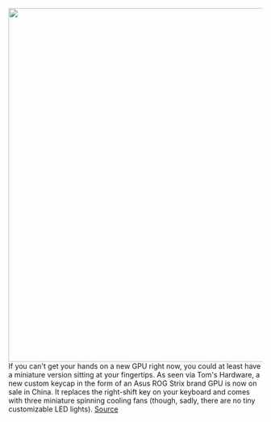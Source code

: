 <img src='https://cdn.vox-cdn.com/thumbor/CFov1lN37BoW0vRqFcJL0d57DIY=/0x0:2152x1216/1200x800/filters:focal(904x436:1248x780)/cdn.vox-cdn.com/uploads/chorus_image/image/70482955/Screenshot_2022_02_08_at_10.40.53.0.png' width='700px' /><br/>
If you can't get your hands on a new GPU right now, you could at least have a miniature version sitting at your fingertips. As seen via Tom's Hardware, a new custom keycap in the form of an Asus ROG Strix brand GPU is now on sale in China. It replaces the right-shift key on your keyboard and comes with three miniature spinning cooling fans (though, sadly, there are no tiny customizable LED lights).
<a href='https://www.theverge.com/2022/2/8/22923216/gpu-custom-keycap-asus-rog-strix'> Source <a/>